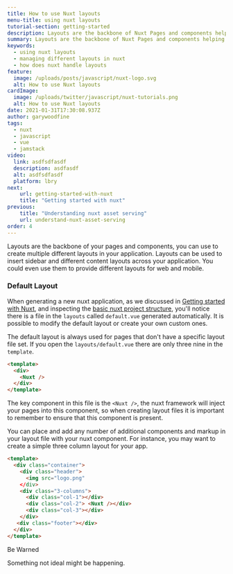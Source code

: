 ```yaml
---
title: How to use Nuxt layouts
menu-title: using nuxt layouts
tutorial-section: getting-started
description: Layouts are the backbone of Nuxt Pages and components helping to change the look and feel of your nuxt app
summary: Layouts are the backbone of Nuxt Pages and components helping to change the look and feel of your nuxt app.
keywords:
  - using nuxt layouts
  - managing different layouts in nuxt
  - how does nuxt handle layouts
feature:
  image: /uploads/posts/javascript/nuxt-logo.svg
  alt: How to use Nuxt layouts
cardImage:
  image: /uploads/twitter/javascript/nuxt-tutorials.png
  alt: How to use Nuxt layouts
date: 2021-01-31T17:30:08.937Z
author: garywoodfine
tags:
  - nuxt
  - javascript
  - vue
  - jamstack
video:
  link: asdfsdfasdf
  description: asdfasdf
  alt: asdfsdfasdf
  platform: lbry
next:
    url: getting-started-with-nuxt
    title: "Getting started with nuxt"
previous:
    title: "Understanding nuxt asset serving"
    url: understand-nuxt-asset-serving
order: 4
---
```


Layouts are the backbone of your pages and components, you can use to create multiple different layouts in your application.
Layouts can be used to insert sidebar and different content layouts across your application. You could even use them to 
provide different layouts for web and mobile.

### Default Layout
When generating a new nuxt application, as we discussed in [Getting started with Nuxt](/nuxt/getting-started-with-nuxt "How to get started with Nuxt | Geek.I.Am"),
and inspecting the [basic nuxt project structure](/nuxt/understanding-nuxt-project-structure "Nuxt project structure | Geek.I.Am"), 
you'll notice there is a file in the `layouts` called `default.vue` generated automatically. It is possible to modify 
the default layout or create your own custom ones.

The default layout is always used for pages that don't have a specific layout file set. If you open the `layouts/default.vue`
there are only three nine in the `template`.

```html
<template>
  <div>
    <Nuxt />
  </div>
</template>
```

The key component in this file is the `<Nuxt />`, the nuxt framework will inject your pages into this component, so when
creating layout files it is important to remember to ensure that this component is present. 

You can place and add any number of additional components and markup in your layout file with your nuxt component.
For instance, you may want to create a simple three column layout for your app.

```html
<template>
  <div class="container">
    <div class="header">
      <img src="logo.png"
    </div>
    <div class="3-columns">
      <div class="col-1"></div>
      <div class="col-2"> <Nuxt /></div>
      <div class="col-3"></div>
    </div>
   <div class="footer"></div>
  </div>
</template>
```
<div class="bg-green-100 border-l-4 border-green-800 text-gray-900 p-4" role="alert">
  <p class="font-bold">Be Warned</p>
  <p>Something not ideal might be happening.</p>
</div>
